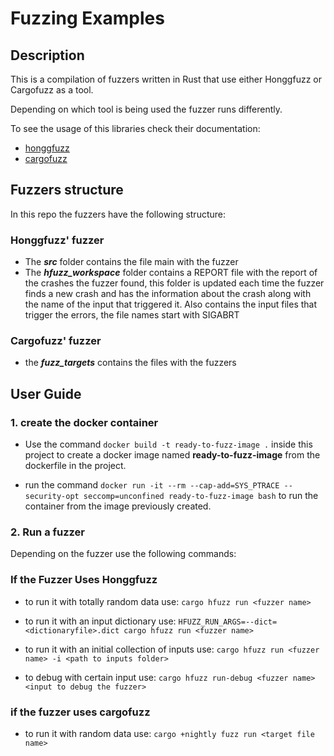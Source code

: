 
Fuzzing Examples
===


Description
---

This is a compilation of fuzzers written in Rust that use either Honggfuzz or Cargofuzz as a tool.

Depending on which tool is being used the fuzzer runs differently.

To see the usage of this libraries check their documentation:
 * [honggfuzz](https://github.com/google/honggfuzz)
 * [cargofuzz](https://github.com/rust-fuzz/cargo-fuzz)

Fuzzers structure 
---

In this repo the fuzzers have the following structure:

### Honggfuzz' fuzzer

* The  ***src*** folder contains the file main with the fuzzer 
* The ***hfuzz_workspace*** folder contains a REPORT file with the report of the crashes the fuzzer found, this folder is updated each time the fuzzer finds a new crash and has the information about the crash along with the name of the input that triggered it. Also contains the input files that trigger the errors, the file names start with SIGABRT

### Cargofuzz' fuzzer

* the ***fuzz_targets*** contains the files with the fuzzers

## User Guide

### 1. create the docker container 
* Use the command  `docker build -t ready-to-fuzz-image .` inside this project to create a docker image named **ready-to-fuzz-image** from the dockerfile in the project.

* run the command `docker run -it --rm --cap-add=SYS_PTRACE --security-opt seccomp=unconfined ready-to-fuzz-image bash` to run the container from the image previously created.

### 2. Run a fuzzer 

Depending on the fuzzer use the following commands:

### If the Fuzzer Uses Honggfuzz

* to run it with totally random data use: 
`cargo hfuzz run <fuzzer name>`
* to run it with an input dictionary use: 
`HFUZZ_RUN_ARGS=--dict=<dictionaryfile>.dict cargo hfuzz run <fuzzer name>`
* to run it with an initial collection of inputs use: 
`cargo hfuzz run <fuzzer name> -i <path to inputs folder>`

* to debug with certain input use: 
`cargo hfuzz run-debug <fuzzer name> <input to debug the fuzzer>`

### if the fuzzer uses cargofuzz

* to run it with random data use:
`cargo +nightly fuzz run <target file name>`
